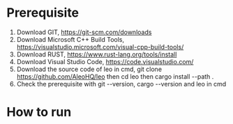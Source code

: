 # Prerequisite
1. Download GIT, https://git-scm.com/downloads
2. Download Microsoft C++ Build Tools, https://visualstudio.microsoft.com/visual-cpp-build-tools/
3. Download RUST, https://www.rust-lang.org/tools/install
4. Download Visual Studio Code, https://code.visualstudio.com/
5. Download the source code of leo in cmd, git clone https://github.com/AleoHQ/leo then cd leo then cargo install --path .
6. Check the prerequisite with git --version, cargo --version and leo in cmd

# How to run
